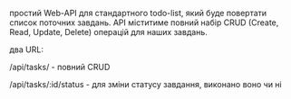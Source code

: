 простий Web-API для стандартного todo-list, який буде повертати список поточних завдань. API міститиме повний набір CRUD (Create, Read, Update, Delete) операцій для наших завдань.

два URL:

/api/tasks/ - повний CRUD

/api/tasks/:id/status - для зміни статусу завдання, виконано воно чи ні
